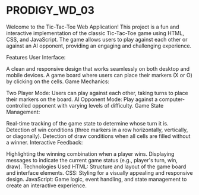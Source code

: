 # PRODIGY_WD_03
Welcome to the Tic-Tac-Toe Web Application! This project is a fun and interactive implementation of the classic Tic-Tac-Toe game using HTML, CSS, and JavaScript. The game allows users to play against each other or against an AI opponent, providing an engaging and challenging experience.

Features
User Interface:

A clean and responsive design that works seamlessly on both desktop and mobile devices.
A game board where users can place their markers (X or O) by clicking on the cells.
Game Mechanics:

Two Player Mode: Users can play against each other, taking turns to place their markers on the board.
AI Opponent Mode: Play against a computer-controlled opponent with varying levels of difficulty.
Game State Management:

Real-time tracking of the game state to determine whose turn it is.
Detection of win conditions (three markers in a row horizontally, vertically, or diagonally).
Detection of draw conditions when all cells are filled without a winner.
Interactive Feedback:

Highlighting the winning combination when a player wins.
Displaying messages to indicate the current game status (e.g., player's turn, win, draw).
Technologies Used
HTML: Structure and layout of the game board and interface elements.
CSS: Styling for a visually appealing and responsive design.
JavaScript: Game logic, event handling, and state management to create an interactive experience.
